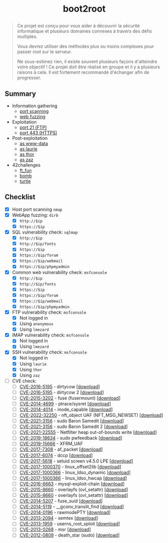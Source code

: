 # <p align="center">boot2root</p>
> Ce projet est conçu pour vous aider à découvrir la sécurité informatique et plusieurs domaines connexes à travers des défis multiples.
>
> Vous devrez utiliser des méthodes plus ou moins complexes pour passer root sur le serveur.
>
> Ne sous-estimez rien, il existe souvent plusieurs façons d'atteindre votre objectif ! Ce projet doit être réalisé en groupe et il y a plusieurs raisons à cela. Il est fortement recommandé d'échanger afin de progresser.

## Summary
- Information gathering
    * [port scanning](/1-information-gathering/nmap.md)
    * [web fuzzing](/1-information-gathering/dirb.md)
- Exploitation
    * [port 21 (FTP)](/2-exploitation/ftp.md)
    * [port 443 (HTTPS)](/2-exploitation/https.md)
- Post-exploitation
    * [as www-data](/3-post-exploitation/www-data.md)
    * [as laurie](/3-post-exploitation/laurie.md)
    * [as thor](/3-post-exploitation/thor.md)
    * [as zaz](/3-post-exploitation/zaz.md)
- 42challenges
    * [ft_fun](/42challenges/ft_fun.md)
    * [bomb](/42challenges/bomb.md)
    * [turtle](/42challenges/turtle.md)

## Checklist
- [x] Host port scanning `nmap`
- [x] WebApp fuzzing: `dirb`
    * [x] `http://$ip`
    * [x] `https://$ip`
- [x] SQL vulnerability check: `sqlmap`
    * [x] `http://$ip`
    * [x] `http://$ip/fonts`
    * [x] `https://$ip`
    * [x] `https://$ip/forum`
    * [x] `https://$ip/webmail`
    * [x] `https://$ip/phpmyadmin`
- [x] Common web vulnerability check: `msfconsole`
    * [x] `http://$ip`
    * [x] `http://$ip/fonts`
    * [x] `https://$ip`
    * [x] `https://$ip/forum`
    * [x] `https://$ip/webmail`
    * [x] `https://$ip/phpmyadmin`
- [x] FTP vulnerability check: `msfconsole`
    * [x] Not logged in
    * [x] Using `anonymous`
    * [x] Using `lmezard`
- [x] IMAP vulnerability check: `msfconsole`
    * [x] Not logged in
    * [x] Using `lmezard`
- [x] SSH vulnerability check: `msfconsole`
    * [x] Not logged in
    * [x] Using `laurie`
    * [x] Using `thor`
    * [x] Using `zaz`
- [ ] CVE check:
    * [ ] [CVE-2016-5195](https://github.com/dirtycow/dirtycow.github.io/wiki/VulnerabilityDetails) - dirtycow [[download](https://www.exploit-db.com/download/40611)]
    * [ ] [CVE-2016-5195](https://github.com/dirtycow/dirtycow.github.io/wiki/VulnerabilityDetails) - dirtycow 2 [[download](https://www.exploit-db.com/download/40839)]
    * [ ] [CVE-2015-3202](http://seclists.org/oss-sec/2015/q2/520) - fuse (fusermount) [[download](https://www.exploit-db.com/download/37089)]
    * [ ] [CVE-2014-4699](http://www.openwall.com/lists/oss-security/2014/07/08/16) - ptrace/sysret [[download](https://www.exploit-db.com/download/34134)]
    * [ ] [CVE-2014-4014](http://www.openwall.com/lists/oss-security/2014/06/10/4) - inode_capable [[download](https://www.exploit-db.com/download/33824)]
    * [ ] [CVE-2022-32250](https://research.nccgroup.com/2022/09/01/settlers-of-netlink-exploiting-a-limited-uaf-in-nf_tables-cve-2022-32250/) - nft_object UAF (NFT_MSG_NEWSET) [[download](https://raw.githubusercontent.com/theori-io/CVE-2022-32250-exploit/main/exp.c)]
    * [ ] [CVE-2021-3156](https://www.qualys.com/2021/01/26/cve-2021-3156/baron-samedit-heap-based-overflow-sudo.txt) - sudo Baron Samedit [[download](https://codeload.github.com/blasty/CVE-2021-3156/zip/main)]
    * [ ] [CVE-2021-3156](https://www.qualys.com/2021/01/26/cve-2021-3156/baron-samedit-heap-based-overflow-sudo.txt) - sudo Baron Samedit 2 [[download](https://codeload.github.com/worawit/CVE-2021-3156/zip/main)]
    * [ ] [CVE-2021-22555](https://google.github.io/security-research/pocs/linux/cve-2021-22555/writeup.html) - Netfilter heap out-of-bounds write [[download](https://raw.githubusercontent.com/google/security-research/master/pocs/linux/cve-2021-22555/exploit.c)]
    * [ ] [CVE-2019-18634](https://dylankatz.com/Analysis-of-CVE-2019-18634/) - sudo pwfeedback [[download](https://github.com/saleemrashid/sudo-cve-2019-18634/raw/master/exploit.c)]
    * [ ] [CVE-2019-15666](https://duasynt.com/blog/ubuntu-centos-redhat-privesc) - XFRM_UAF
    * [ ] [CVE-2017-7308](https://googleprojectzero.blogspot.com/2017/05/exploiting-linux-kernel-via-packet.html) - af_packet [[download](https://raw.githubusercontent.com/xairy/kernel-exploits/master/CVE-2017-7308/poc.c)]
    * [ ] [CVE-2017-6074](http://www.openwall.com/lists/oss-security/2017/02/22/3) - dccp [[download](https://www.exploit-db.com/download/41458)]
    * [ ] [CVE-2017-5618](https://seclists.org/oss-sec/2017/q1/184) - setuid screen v4.5.0 LPE [[download](https://www.exploit-db.com/download/https://www.exploit-db.com/exploits/41154)]
    * [ ] [CVE-2017-1000370](https://www.qualys.com/2017/06/19/stack-clash/stack-clash.txt) - linux_offset2lib [[download](https://www.qualys.com/2017/06/19/stack-clash/linux_offset2lib.c)]
    * [ ] [CVE-2017-1000366](https://www.qualys.com/2017/06/19/stack-clash/stack-clash.txt) - linux_ldso_dynamic [[download](https://www.qualys.com/2017/06/19/stack-clash/linux_ldso_dynamic.c)]
    * [ ] [CVE-2017-1000366](https://www.qualys.com/2017/06/19/stack-clash/stack-clash.txt) - linux_ldso_hwcap [[download](https://www.qualys.com/2017/06/19/stack-clash/linux_ldso_hwcap.c)]
    * [ ] [CVE-2016-6663](https://legalhackers.com/advisories/MySQL-Maria-Percona-PrivEscRace-CVE-2016-6663-5616-Exploit.html) - mysql-exploit-chain [[download](http://legalhackers.com/exploits/CVE-2016-6663/mysql-privesc-race.c)]
    * [ ] [CVE-2015-8660](http://www.halfdog.net/Security/2015/UserNamespaceOverlayfsSetuidWriteExec/) - overlayfs (ovl_setattr) [[download](https://www.exploit-db.com/download/39166)]
    * [ ] [CVE-2015-8660](http://www.halfdog.net/Security/2015/UserNamespaceOverlayfsSetuidWriteExec/) - overlayfs (ovl_setattr) [[download](https://www.exploit-db.com/download/39230)]
    * [ ] [CVE-2014-5207](https://www.exploit-db.com/exploits/34923/) - fuse_suid [[download](https://www.exploit-db.com/download/34923)]
    * [ ] [CVE-2014-5119](http://googleprojectzero.blogspot.com/2014/08/the-poisoned-nul-byte-2014-edition.html) - __gconv_translit_find [[download](https://gitlab.com/exploit-database/exploitdb-bin-sploits/-/raw/main/bin-sploits/34421.tar.gz)]
    * [ ] [CVE-2014-0196](http://blog.includesecurity.com/2014/06/exploit-walkthrough-cve-2014-0196-pty-kernel-race-condition.html) - rawmodePTY [[download](https://www.exploit-db.com/download/33516)]
    * [ ] [CVE-2013-2094](http://timetobleed.com/a-closer-look-at-a-recent-privilege-escalation-bug-in-linux-cve-2013-2094/) - semtex [[download](https://www.exploit-db.com/download/25444)]
    * [ ] [CVE-2013-1959](http://www.openwall.com/lists/oss-security/2013/04/29/1) - userns_root_sploit [[download](https://www.exploit-db.com/download/25450)]
    * [ ] [CVE-2013-0268](https://www.exploit-db.com/exploits/27297/) - msr [[download](https://www.exploit-db.com/download/27297)]
    * [ ] [CVE-2012-0809](http://seclists.org/fulldisclosure/2012/Jan/att-590/advisory_sudo.txt) - death_star (sudo) [[download](https://www.exploit-db.com/download/18436)]
